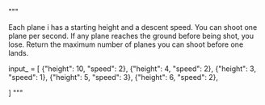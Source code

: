 """

Each plane i has a starting height and a descent speed. You can shoot one plane per second. If any plane reaches the ground before being shot, you lose.
 Return the maximum number of planes you can shoot before one lands.
 
input_ = [
    {"height": 10, "speed": 2},
    {"height": 4, "speed": 2},
    {"height": 3, "speed": 1},
    {"height": 5, "speed": 3},
    {"height": 6, "speed": 2},
    
]
"""